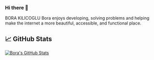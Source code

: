 ### Hi there 👋

BORA KILICOGLU
Bora enjoys developing, solving problems and helping make the internet a more beautiful, accessible, and functional place.

## &#x1f4c8; GitHub Stats
<a href="https://github.com/BoraKilicoglu/BoraKilicoglu">
  <img align="center" src="https://github-readme-stats.vercel.app/api?username=BoraKilicoglu&show_icons=true&line_height=27&count_private=true&title_color=ffffff&text_color=c9cacc&icon_color=2bbc8a&bg_color=1d1f21" alt="Bora's GitHub Stats" />
</a>
